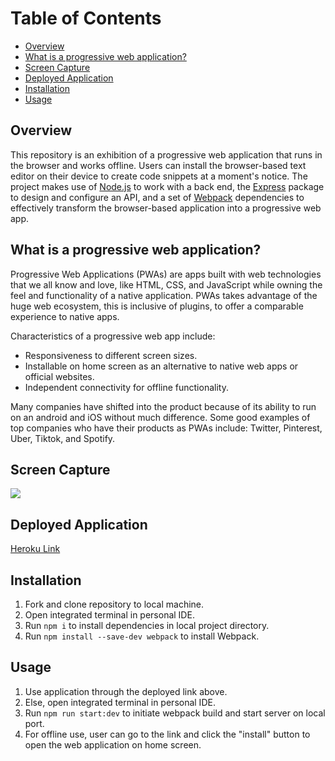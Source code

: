 # Table of Contents

  - [Overview](#overview)
  - [What is a progressive web application?](#what-is-a-progressive-web-application)
  - [Screen Capture](#screen-capture)
  - [Deployed Application](#deployed-application)
  - [Installation](#installation)
  - [Usage](#usage)
  
## Overview
 This repository is an exhibition of a progressive web application that runs in the browser and works  offline. Users can install the browser-based text editor on their device to create code snippets at a moment's notice. The project makes use of <a href="https://nodejs.org/en/" target="_blank">Node.js</a> to work with a back end, the <a href="https://www.npmjs.com/package/express" target="_blank">Express</a> package to design and configure an API, and a set of <a href="https://webpack.js.org/" target="_blank">Webpack</a> dependencies to effectively transform the browser-based application into a progressive web app. 

## What is a progressive web application?
Progressive Web Applications (PWAs) are apps built with web technologies that we all know and love, like HTML, CSS, and JavaScript while owning the feel and functionality of a native application. PWAs takes advantage of the huge web ecosystem, this is inclusive of plugins, to offer a comparable experience to native apps. 

Characteristics of a progressive web app include:
  - Responsiveness to different screen sizes.
  - Installable on home screen as an alternative to native web apps or official websites.
  - Independent connectivity for offline functionality. 

Many companies have shifted into the product because of its ability to run on an android and iOS without much difference. Some good examples of top companies who have their products as PWAs include: Twitter, Pinterest, Uber, Tiktok, and Spotify.

## Screen Capture
![](https://user-images.githubusercontent.com/81927296/208821242-1cb0c481-b523-4bfa-91af-caba375be601.gif)

## Deployed Application
[Heroku Link](https://jate-text-editrr.herokuapp.com/)

## Installation

  1. Fork and clone repository to local machine.
  2. Open integrated terminal in personal IDE. 
  3. Run ```npm i``` to install dependencies in local project directory. 
  4. Run ```npm install --save-dev webpack``` to install Webpack. 

  
## Usage

  1. Use application through the deployed link above.
  2. Else, open integrated terminal in personal IDE.
  2. Run ```npm run start:dev``` to initiate webpack build and start server on local port. 
  3. For offline use, user can go to the link and click the "install" button to open the web application on home screen. 
